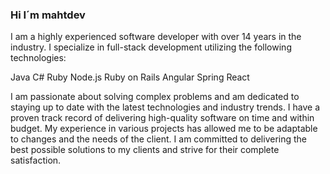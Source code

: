 ### Hi I´m mahtdev

I am a highly experienced software developer with over 14 years in the industry. I specialize in full-stack development utilizing the following technologies:

Java
C#
Ruby
Node.js
Ruby on Rails
Angular
Spring
React

I am passionate about solving complex problems and am dedicated to staying up to date with the latest technologies and industry trends. I have a proven track record of delivering high-quality software on time and within budget. My experience in various projects has allowed me to be adaptable to changes and the needs of the client. I am committed to delivering the best possible solutions to my clients and strive for their complete satisfaction.

<!--
**mahtdev/mahtdev** is a ✨ _special_ ✨ repository because its `README.md` (this file) appears on your GitHub profile.

Here are some ideas to get you started:

- 🔭 I’m currently working on ...
- 🌱 I’m currently learning ...
- 👯 I’m looking to collaborate on ...
- 🤔 I’m looking for help with ...
- 💬 Ask me about ...
- 📫 How to reach me: ...
- 😄 Pronouns: ...
- ⚡ Fun fact: ...
-->
